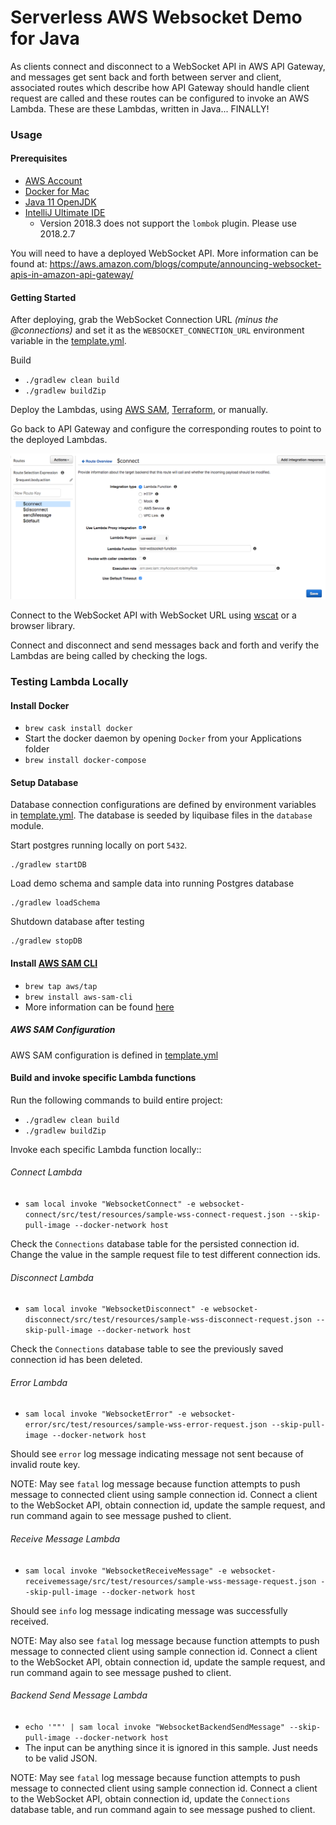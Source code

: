 # Serverless AWS Websocket Demo for Java

As clients connect and disconnect to a WebSocket API in AWS API Gateway, and messages get sent back and forth between 
server and client, associated routes which describe how API Gateway should handle client request are called and these 
routes can be configured to invoke an AWS Lambda. These are these Lambdas, written in Java... FINALLY! 

  
### Usage

#### Prerequisites
- [AWS Account](https://docs.aws.amazon.com/AmazonSimpleDB/latest/DeveloperGuide/AboutAWSAccounts.html)
- [Docker for Mac](https://docs.docker.com/v17.12/docker-for-mac/install/)
- [Java 11 OpenJDK](https://jdk.java.net/11/)
- [IntelliJ Ultimate IDE](https://www.jetbrains.com/idea/download/previous.html)
    - Version 2018.3 does not support the `lombok` plugin. Please use 2018.2.7  

You will need to have a deployed WebSocket API. More information can be found at: https://aws.amazon.com/blogs/compute/announcing-websocket-apis-in-amazon-api-gateway/

#### Getting Started
After deploying, grab the WebSocket Connection URL *(minus the @connections)* and set it as the ``WEBSOCKET_CONNECTION_URL`` environment variable in the [template.yml](../template.yml). 

Build
- `./gradlew clean build`
- `./gradlew buildZip`

Deploy the Lambdas, using [AWS SAM](https://docs.aws.amazon.com/serverless-application-model/latest/developerguide/serverless-sam-reference.html), [Terraform](https://seanmcgary.com/posts/how-to-deploy-an-aws-lambda-with-terraform/), or manually.
 
Go back to API Gateway and configure the corresponding routes to point to the deployed Lambdas.

![Alt text](websocket_api_screenshot.png?raw=true)
    
Connect to the WebSocket API with WebSocket URL using [wscat](https://github.com/websockets/wscat) or a browser library.

Connect and disconnect and send messages back and forth and verify the Lambdas are being called by checking the logs.


### Testing Lambda Locally

#### Install Docker
 - `brew cask install docker`
 - Start the docker daemon by opening `Docker` from your Applications folder
 - `brew install docker-compose`
  
#### Setup Database
Database connection configurations are defined by environment variables in [template.yml](../template.yml). 
The database is seeded by liquibase files in the `database` module.

Start postgres running locally on port `5432`.
```
./gradlew startDB
```
Load demo schema and sample data into running Postgres database
```
./gradlew loadSchema
```
Shutdown database after testing
```
./gradlew stopDB
```

#### Install [AWS SAM CLI](https://github.com/awslabs/aws-sam-cli)  
- `brew tap aws/tap`
- `brew install aws-sam-cli`
- More information can be found [here](https://docs.aws.amazon.com/serverless-application-model/latest/developerguide/serverless-sam-cli-install-mac.html)

##### AWS SAM Configuration
AWS SAM configuration is defined in [template.yml](../template.yml)
  
#### Build and invoke specific Lambda functions
Run the following commands to build entire project:
- `./gradlew clean build`
- `./gradlew buildZip`

Invoke each specific Lambda function locally::

###### Connect Lambda
- `sam local invoke "WebsocketConnect" -e websocket-connect/src/test/resources/sample-wss-connect-request.json --skip-pull-image --docker-network host`

Check the `Connections` database table for the persisted connection id. Change the value in the sample request file to test different connection ids.


###### Disconnect Lambda
- `sam local invoke "WebsocketDisconnect" -e websocket-disconnect/src/test/resources/sample-wss-disconnect-request.json --skip-pull-image --docker-network host`

Check the `Connections` database table to see the previously saved connection id has been deleted. 


###### Error Lambda
- `sam local invoke "WebsocketError" -e websocket-error/src/test/resources/sample-wss-error-request.json --skip-pull-image --docker-network host`

Should see `error` log message indicating message not sent because of invalid route key.

NOTE: May see `fatal` log message because function attempts to push message to connected client using sample connection id. 
Connect a client to the WebSocket API, obtain connection id, update the sample request, and run command again to see message pushed to client.

###### Receive Message Lambda
- `sam local invoke "WebsocketReceiveMessage" -e websocket-receivemessage/src/test/resources/sample-wss-message-request.json --skip-pull-image --docker-network host`

Should see `info` log message indicating message was successfully received.

NOTE: May also see `fatal` log message because function attempts to push message to connected client using sample connection id. 
Connect a client to the WebSocket API, obtain connection id, update the sample request, and run command again to see message pushed to client.

###### Backend Send Message Lambda
- `echo '""' | sam local invoke "WebsocketBackendSendMessage" --skip-pull-image --docker-network host`
- The input can be anything since it is ignored in this sample. Just needs to be valid JSON. 

NOTE: May see `fatal` log message because function attempts to push message to connected client using sample connection id. 
Connect a client to the WebSocket API, obtain connection id, update the `Connections` database table, and run command again to see message pushed to client.
